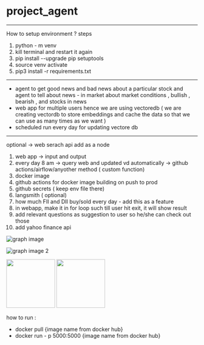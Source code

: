 # project_agent

---------------------------------------------------------------------------------------------------------------------------------
How to setup environment ?
steps
1. python - m venv <envname>
2. kill terminal and restart it again
3. pip install --upgrade pip setuptools
4. source venv activate
5. pip3 install -r requirements.txt
---------------------------------------------------------------------------------------------------------------------------------

- agent to get good news and bad news about a particular stock and agent to tell about news - in market about market conditions , bullish , bearish , and stocks in news
- web app for multiple users hence we are using vectoredb ( we are creating vectordb to store embeddings and cache the data so that we can use as many times as we want )
- scheduled run every day for updating vectore db

---------------------------------------------------------------------------------------------------------------------------------

optional -> web serach api add as a node
1) web app -> input and output
2) every day 8 am -> query web and updated vd automatically -> github actions/airflow/anyother method ( custom function)
3) docker image 
4) github actions for docker image building on push to prod
5) github secrets ( keep env file there)
6) langsmith ( optional)
7) how much FII and DII buy/sold every day - add this as a feature 
8) in webapp, make it in for loop such till user hit exit, it will show result 
9) add relevant questions as suggestion to user so he/she can check out those
10) add yahoo finance api


![graph image](/project_agent/input/images/graph.jpg)

![graph image 2](/project_agent/input/images/graph2.jpg)

<img src="/project_agent/input/images/graph-1.png" width="128"/>
<img src="/project_agent/input/images/graph-2.png" width="128"/>

how to run :
- docker pull {image name from docker hub}
- docker run - p 5000:5000 {image name from docker hub}